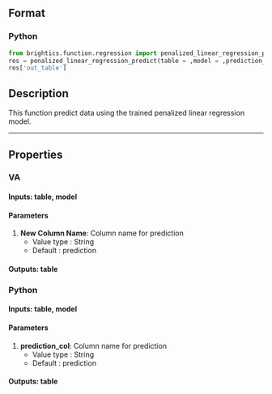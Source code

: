 ## Format
### Python
```python
from brightics.function.regression import penalized_linear_regression_predict
res = penalized_linear_regression_predict(table = ,model = ,prediction_col = )
res['out_table']
```

## Description
This function predict data using the trained penalized linear regression model.

---

## Properties
### VA
#### Inputs: table, model

#### Parameters
1. **New Column Name**: Column name for prediction
   - Value type : String
   - Default : prediction

#### Outputs: table

### Python
#### Inputs: table, model

#### Parameters
1. **prediction_col**: Column name for prediction
   - Value type : String
   - Default : prediction

#### Outputs: table

